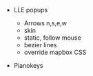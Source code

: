 * LLE popups
  - Arrows n,s,e,w
  - skin
  - static, follow mouse
  - bezier lines
  - override mapbox CSS

* Pianokeys
